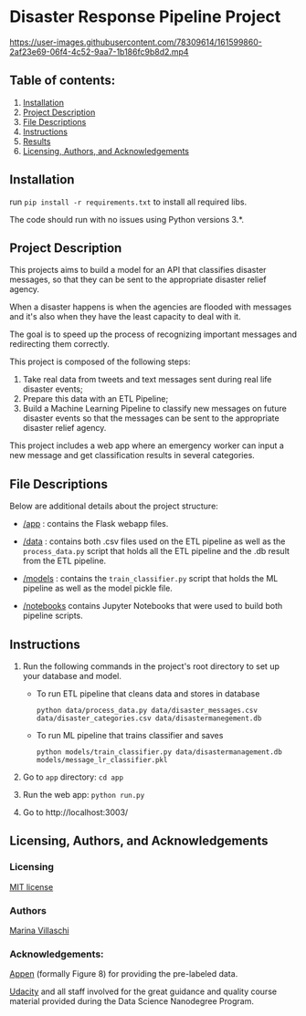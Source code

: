 # Disaster Response Pipeline Project


https://user-images.githubusercontent.com/78309614/161599860-2af23e69-06f4-4c52-9aa7-1b186fc9b8d2.mp4


## Table of contents:

1. [Installation](#installation)
2. [Project Description](#description)
3. [File Descriptions](#files)
4. [Instructions](#instructions)
5. [Results](#results)
6. [Licensing, Authors, and Acknowledgements](#licensing)

## Installation <a name="installation"></a>

run `pip install -r requirements.txt` to install all required libs.

The code should run with no issues using Python versions 3.*.


## Project Description <a name="description"></a>

This projects aims to build a model for an API that classifies disaster messages, so that they can be sent to the appropriate disaster relief agency. 

When a disaster happens is when the agencies are flooded with messages and it's also when they have the least capacity to deal with it.

The goal is to speed up the process of recognizing important messages and redirecting them correctly.

This project is composed of the following steps:

1. Take real data from tweets and text messages sent during real life disaster events;
2. Prepare this data with an ETL Pipeline;
3. Build a Machine Learning Pipeline to classify new messages on future disaster events so that the messages can be sent to the appropriate disaster relief agency.

This project includes a web app where an emergency worker can input a new message and get classification results in several categories.


## File Descriptions <a name="files"></a>

Below are additional details about the project structure:

* [/app](https://github.com/marinavillaschi/disaster-response-pipeline/tree/main/app) : contains the Flask webapp files. 

* [/data](https://github.com/marinavillaschi/disaster-response-pipeline/tree/main/data) : contains both .csv files used on the ETL pipeline as well as the `process_data.py` script that holds all the ETL pipeline and the .db result from the ETL pipeline.

* [/models](https://github.com/marinavillaschi/disaster-response-pipeline/tree/main/models) : contains the `train_classifier.py` script that holds the ML pipeline as well as the model pickle file.

* [/notebooks](https://github.com/marinavillaschi/disaster-response-pipeline/tree/main/notebooks)  contains Jupyter Notebooks that were used to build both pipeline scripts.



## Instructions <a name="instructions"></a>

1. Run the following commands in the project's root directory to set up your database and model.

    - To run ETL pipeline that cleans data and stores in database

        `python data/process_data.py data/disaster_messages.csv data/disaster_categories.csv data/disastermanegement.db`

    - To run ML pipeline that trains classifier and saves

        `python models/train_classifier.py data/disastermanagement.db models/message_lr_classifier.pkl`

2. Go to `app` directory: `cd app`

3. Run the web app: `python run.py`

4. Go to http://localhost:3003/


## Licensing, Authors, and Acknowledgements <a name="licensing"></a>

### Licensing

[MIT license](https://github.com/marinavillaschi/disaster-response-pipeline/blob/main/license.txt)

### Authors

[Marina Villaschi](https://www.linkedin.com/in/marinavillaschi/?locale=en_US)

### Acknowledgements:

[Appen](https://appen.com/) (formally Figure 8) for providing the pre-labeled data.

[Udacity](https://www.udacity.com/) and all staff involved for the great guidance and quality course material provided during the Data Science Nanodegree Program.
